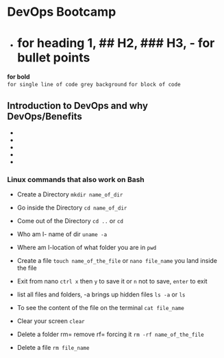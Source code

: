 # DevOps Bootcamp 
- # for heading 1, ## H2, ### H3, - for bullet points 
**for bold**  
`for single line of code grey background`
```for block of code```

## Introduction to DevOps and why DevOps/Benefits

-
-
-
-
-

### Linux commands that also work on Bash
- Create a Directory `mkdir name_of_dir`
- Go inside the Directory `cd name_of_dir`
- Come out of the Directory `cd ..` or ``cd``
- Who am I- name of dir `uname -a`
- Where am I-location of what folder you are in `pwd`
- Create a file `touch name_of_the_file` or `nano file_name` you land inside the file
- Exit from nano `ctrl x` then `y` to save it or `n` not to save, `enter` to exit
- list all files and folders, -a brings up hidden files `ls -a` or `ls`
- To see the content of the file on the terminal `cat file_name`
- Clear your screen `clear`

- Delete a folder rm= remove rf= forcing it `rm -rf name_of_the_file`
- Delete a file `rm file_name`

